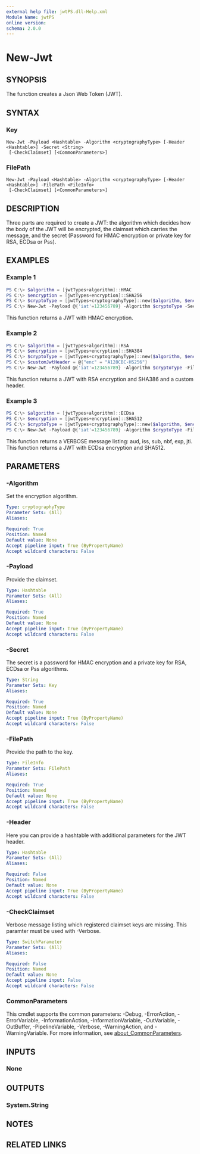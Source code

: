 ```yaml
---
external help file: jwtPS.dll-Help.xml
Module Name: jwtPS
online version:
schema: 2.0.0
---
```


# New-Jwt

## SYNOPSIS
The function creates a Json Web Token (JWT).

## SYNTAX

### Key
```
New-Jwt -Payload <Hashtable> -Algorithm <cryptographyType> [-Header <Hashtable>] -Secret <String>
 [-CheckClaimset] [<CommonParameters>]
```

### FilePath
```
New-Jwt -Payload <Hashtable> -Algorithm <cryptographyType> [-Header <Hashtable>] -FilePath <FileInfo>
 [-CheckClaimset] [<CommonParameters>]
```

## DESCRIPTION
Three parts are required to create a JWT: the algorithm which decides how the body of the JWT will be encrypted, the claimset which carries the message, and the secret (Password for HMAC encryption or private key for RSA, ECDsa or Pss).

## EXAMPLES

### Example 1
```powershell
PS C:\> $algorithm = [jwtTypes+algorithm]::HMAC
PS C:\> $encryption = [jwtTypes+encryption]::SHA256
PS C:\> $cryptoType = [jwtTypes+cryptographyType]::new($algorithm, $encryption)
PS C:\> New-Jwt -Payload @{'iat'=123456789} -Algorithm $cryptoType -Secret P@ssw0rd
```

This function returns a JWT with HMAC encryption.

### Example 2
```powershell
PS C:\> $algorithm = [jwtTypes+algorithm]::RSA
PS C:\> $encryption = [jwtTypes+encryption]::SHA384
PS C:\> $cryptoType = [jwtTypes+cryptographyType]::new($algorithm, $encryption)
PS C:\> $customJwtHeader = @{"enc" = "A128CBC-HS256"}
PS C:\> New-Jwt -Payload @{'iat'=123456789} -Algorithm $cryptoType -FilePath Path\To\File.pem -Header $customJwtHeader
```

This function returns a JWT with RSA encryption and SHA386 and a custom header.

### Example 3
```powershell
PS C:\> $algorithm = [jwtTypes+algorithm]::ECDsa
PS C:\> $encryption = [jwtTypes+encryption]::SHA512
PS C:\> $cryptoType = [jwtTypes+cryptographyType]::new($algorithm, $encryption)
PS C:\> New-Jwt -Payload @{'iat'=123456789} -Algorithm $cryptoType -FilePath Path\To\File.pem -CheckClaimset -Verbose
```

This function returns a VERBOSE message listing: aud, iss, sub, nbf, exp, jti.
This function returns a JWT with ECDsa encryption and SHA512.

## PARAMETERS

### -Algorithm
Set the encryption algorithm.

```yaml
Type: cryptographyType
Parameter Sets: (All)
Aliases:

Required: True
Position: Named
Default value: None
Accept pipeline input: True (ByPropertyName)
Accept wildcard characters: False
```

### -Payload
Provide the claimset.

```yaml
Type: Hashtable
Parameter Sets: (All)
Aliases:

Required: True
Position: Named
Default value: None
Accept pipeline input: True (ByPropertyName)
Accept wildcard characters: False
```

### -Secret
The secret is a password for HMAC encryption and a private key for RSA, ECDsa or Pss algorithms.

```yaml
Type: String
Parameter Sets: Key
Aliases:

Required: True
Position: Named
Default value: None
Accept pipeline input: True (ByPropertyName)
Accept wildcard characters: False
```

### -FilePath
Provide the path to the key.

```yaml
Type: FileInfo
Parameter Sets: FilePath
Aliases:

Required: True
Position: Named
Default value: None
Accept pipeline input: True (ByPropertyName)
Accept wildcard characters: False
```

### -Header
Here you can provide a hashtable with additional parameters for the JWT header.

```yaml
Type: Hashtable
Parameter Sets: (All)
Aliases:

Required: False
Position: Named
Default value: None
Accept pipeline input: True (ByPropertyName)
Accept wildcard characters: False
```

### -CheckClaimset
Verbose message listing which registered claimset keys are missing.
This paramter must be used with -Verbose.

```yaml
Type: SwitchParameter
Parameter Sets: (All)
Aliases:

Required: False
Position: Named
Default value: None
Accept pipeline input: False
Accept wildcard characters: False
```

### CommonParameters
This cmdlet supports the common parameters: -Debug, -ErrorAction, -ErrorVariable, -InformationAction, -InformationVariable, -OutVariable, -OutBuffer, -PipelineVariable, -Verbose, -WarningAction, and -WarningVariable. For more information, see [about_CommonParameters](http://go.microsoft.com/fwlink/?LinkID=113216).

## INPUTS

### None

## OUTPUTS

### System.String

## NOTES

## RELATED LINKS

